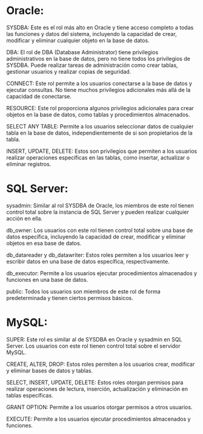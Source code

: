 # **Oracle:**

SYSDBA: Este es el rol más alto en Oracle y tiene acceso completo a todas las funciones y datos del sistema, incluyendo la capacidad de crear, modificar y eliminar cualquier objeto en la base de datos.

DBA: El rol de DBA (Database Administrator) tiene privilegios administrativos en la base de datos, pero no tiene todos los privilegios de SYSDBA. Puede realizar tareas de administración como crear tablas, gestionar usuarios y realizar copias de seguridad.

CONNECT: Este rol permite a los usuarios conectarse a la base de datos y ejecutar consultas. No tiene muchos privilegios adicionales más allá de la capacidad de conectarse.

RESOURCE: Este rol proporciona algunos privilegios adicionales para crear objetos en la base de datos, como tablas y procedimientos almacenados.

SELECT ANY TABLE: Permite a los usuarios seleccionar datos de cualquier tabla en la base de datos, independientemente de si son propietarios de la tabla.

INSERT, UPDATE, DELETE: Estos son privilegios que permiten a los usuarios realizar operaciones específicas en las tablas, como insertar, actualizar o eliminar registros.

# **SQL Server:**

sysadmin: Similar al rol SYSDBA de Oracle, los miembros de este rol tienen control total sobre la instancia de SQL Server y pueden realizar cualquier acción en ella.

db_owner: Los usuarios con este rol tienen control total sobre una base de datos específica, incluyendo la capacidad de crear, modificar y eliminar objetos en esa base de datos.

db_datareader y db_datawriter: Estos roles permiten a los usuarios leer y escribir datos en una base de datos específica, respectivamente.

db_executor: Permite a los usuarios ejecutar procedimientos almacenados y funciones en una base de datos.

public: Todos los usuarios son miembros de este rol de forma predeterminada y tienen ciertos permisos básicos.

# **MySQL:**

SUPER: Este rol es similar al de SYSDBA en Oracle y sysadmin en SQL Server. Los usuarios con este rol tienen control total sobre el servidor MySQL.

CREATE, ALTER, DROP: Estos roles permiten a los usuarios crear, modificar y eliminar bases de datos y tablas.

SELECT, INSERT, UPDATE, DELETE: Estos roles otorgan permisos para realizar operaciones de lectura, inserción, actualización y eliminación en tablas específicas.

GRANT OPTION: Permite a los usuarios otorgar permisos a otros usuarios.

EXECUTE: Permite a los usuarios ejecutar procedimientos almacenados y funciones.